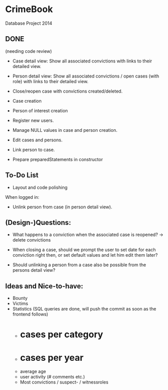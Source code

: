 CrimeBook
=========

Database Project 2014


DONE
-----------
(needing code review)

- Case detail view: Show all associated convictions with links to their detailed view.

- Person detail view: Show all associated convictions / open cases (with role)  with links to their detailed view.

- Close/reopen case with convictions created/deleted.

- Case creation
- Person of interest creation
- Register new users.

- Manage NULL values in case and person creation.

- Edit cases and persons.
- Link person to case.

- Prepare preparedStatements in constructor

To-Do List
-----------

- Layout and code polishing

When logged in:
  - Unlink person from case (in person detail view).
  



(Design-)Questions:
-----------

- What happens to a conviction when the associated case is reopened?
    -> delete convictions


- When closing a case, should we prompt the user to set date for each conviction right then, or set default values and let him edit them later?

- Should unlinking a person from a case also be possible from the persons detail view?


Ideas and Nice-to-have:
-----------

- Bounty
- Victims
- Statistics (SQL queries are done, will push the commit as soon as the frontend follows)
  - # cases per category
  - # cases per year
  - average age
  - user activity (# comments etc.)
  - Most convictions / suspect- / witnessroles
